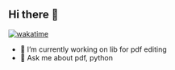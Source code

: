 ## Hi there 👋

[![wakatime](https://wakatime.com/badge/user/55cb45f2-6193-48c2-b59c-a6f926c5e479.svg)](https://wakatime.com/@55cb45f2-6193-48c2-b59c-a6f926c5e479)

- 🔭 I’m currently working on lib for pdf editing
- 💬 Ask me about pdf, python
